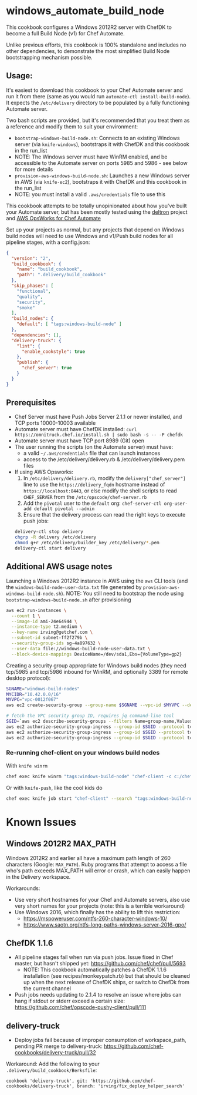 # windows_automate_build_node

This cookbook configures a Windows 2012R2 server with ChefDK to become a full Build Node (v1) for Chef Automate.

Unlike previous efforts, this cookbook is 100% standalone and includes no other dependencies, to demonstrate the most simplified Build Node bootstrapping mechanism possible.

## Usage:

It's easiest to download this cookbook to your Chef Automate server and run it from there (same as you would run `automate-ctl install-build-node`). It expects the `/etc/delivery` directory to be populated by a fully functioning Automate server.

Two bash scripts are provided, but it's recommended that you treat them as a reference and modify them to suit your environment:
* `bootstrap-windows-build-node.sh`: Connects to an existing Windows server (via `knife-windows`), bootstraps it with ChefDK and this cookbook in the run_list
 * NOTE: The Windows server must have WinRM enabled, and be accessible to the Automate server on ports 5985 and 5986 - see below for more details
* `provision-aws-windows-build-node.sh`: Launches a new Windows server in AWS (via `knife-ec2`), bootstraps it with ChefDK and this cookbook in the run_list
 * NOTE: you must install a valid `.aws/credentials` file to use this

This cookbook attempts to be totally unopinionated about how you've built your Automate server, but has been mostly tested using the [deltron](https://github.com/echohack/deltron) project and [AWS OpsWorks for Chef Automate](https://aws.amazon.com/opsworks/chefautomate/)

Set up your projects as normal, but any projects that depend on Windows build nodes will need to use Windows and v1/Push build nodes for all pipeline stages, with a config.json:

```json
{
  "version": "2",
  "build_cookbook": {
    "name": "build_cookbook",
    "path": ".delivery/build_cookbook"
  },
  "skip_phases": [
    "functional",
    "quality",
    "security",
    "smoke"
  ],
  "build_nodes": {
    "default": [ "tags:windows-build-node" ]
  },
  "dependencies": [],
  "delivery-truck": {
    "lint": {
      "enable_cookstyle": true
    },
    "publish": {
      "chef_server": true
    }
  }
}
```

## Prerequisites

* Chef Server must have Push Jobs Server 2.1.1 or newer installed, and TCP ports 10000-10003 available
* Automate server must have ChefDK installed: `curl https://omnitruck.chef.io/install.sh | sudo bash -s -- -P chefdk`
* Automate server must have TCP port 8989 (Git) open
* The user running the scripts (on the Automate server) must have:
  * a valid `~/.aws/credentials` file that can launch instances
  * access to the /etc/delivery/delivery.rb & /etc/delivery/delivery.pem files
* If using AWS Opsworks:
  1. In `/etc/delivery/delivery.rb`, modify the `delivery["chef_server"]` line to use the `https://delivery_fqdn` hostname instead of `https://localhost:8443`, or else modify the shell scripts to read `CHEF_SERVER` from the `/etc/opscode/chef-server.rb`
  2. Add the `pivotal` user to the `default` org:  `chef-server-ctl org-user-add default pivotal --admin`
  3. Ensure that the delivery process can read the right keys to execute push jobs:
  ```bash
  delivery-ctl stop delivery
  chgrp -R delivery /etc/delivery
  chmod g+r /etc/delivery/builder_key /etc/delivery/*.pem
  delivery-ctl start delivery
  ```

## Additional AWS usage notes

Launching a Windows 2012R2 instance in AWS using the `aws` CLI tools (and the `windows-build-node-user-data.txt` file generated by `provision-aws-windows-build-node.sh`).  NOTE: You still need to bootstrap the node using `bootstrap-windows-build-node.sh` after provisioning

```bash
aws ec2 run-instances \
  --count 1 \
  --image-id ami-24e64944 \
  --instance-type t2.medium \
  --key-name irving@getchef.com \
  --subnet-id subnet-ff2f279b \
  --security-group-ids sg-4a897632 \
  --user-data file://windows-build-node-user-data.txt \
  --block-device-mappings DeviceName=/dev/sda1,Ebs={VolumeType=gp2}
```

Creating a security group appropriate for Windows build nodes (they need tcp/5985 and tcp/5986 inbound for WinRM, and optionally 3389 for remote desktop protocol):

```bash
SGNAME="windows-build-nodes"
MYCIDR="10.42.0.0/16"
MYVPC="vpc-0012f067"
aws ec2 create-security-group --group-name $SGNAME --vpc-id $MYVPC --description "For Chef Automate Windows Build Nodes"

# fetch the VPC security group ID, requires jq command-line tool
SGID=`aws ec2 describe-security-groups --filters Name=group-name,Values=$SGNAME Name=vpc-id,Values=$MYVPC | jq ".SecurityGroups[0].GroupId" | tr -d \"`
aws ec2 authorize-security-group-ingress --group-id $SGID --protocol tcp --port 3389 --cidr $MYCIDR
aws ec2 authorize-security-group-ingress --group-id $SGID --protocol tcp --port 5985 --cidr $MYCIDR
aws ec2 authorize-security-group-ingress --group-id $SGID --protocol tcp --port 5986 --cidr $MYCIDR
```

### Re-running chef-client on your windows build nodes

With `knife winrm`
```bash
chef exec knife winrm "tags:windows-build-node" "chef-client -c c:/chef/client.rb" -a "ipaddress" -x chef -P VerySecurePassword
```

Or with `knife-push`, like the cool kids do
```bash
chef exec knife job start "chef-client" --search "tags:windows-build-node" --quorum 0
```


# Known Issues

## Windows 2012R2 MAX_PATH

Windows 2012R2 and earlier all have a maximum path length of 260 characters (Google: `MAX_PATH`).  Ruby programs that attempt to access a file who's path exceeds MAX_PATH will error or crash, which can easily happen in the Delivery workspace.

Workarounds:
* Use very short hostnames for your Chef and Automate servers, also use very short names for your projects (note: this is a terrible workaround)
* Use Windows 2016, which finally has the ability to lift this restriction:
  - https://mspoweruser.com/ntfs-260-character-windows-10/
  - https://www.saotn.org/ntfs-long-paths-windows-server-2016-gpo/

## ChefDK 1.1.6

* All pipeline stages fail when run via push jobs. Issue fixed in Chef master, but hasn't shipped yet: https://github.com/chef/chef/pull/5693
  * NOTE: This cookbook automatically patches a ChefDK 1.1.6 installation (see recipes/monkeypatch.rb) but that should be cleaned up when the next release of ChefDK ships, or switch to ChefDk from the current channel
* Push jobs needs updating to 2.1.4 to resolve an issue where jobs can hang if stdout or stderr exceed a certain size: https://github.com/chef/opscode-pushy-client/pull/111

## delivery-truck

* Deploy jobs fail because of improper consumption of workspace_path, pending PR merge to delivery-truck: https://github.com/chef-cookbooks/delivery-truck/pull/32

Workaround: Add the following to your `.delivery/build_cookbook/Berksfile`:

```
cookbook 'delivery-truck', git: 'https://github.com/chef-cookbooks/delivery-truck', branch: 'irving/fix_deploy_helper_search'
```

